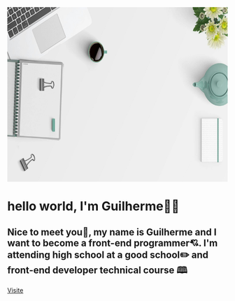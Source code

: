<img src="https://github.com/guifittipaldi-afk/guifittipaldi-afk/blob/main/pexels-pixabay-434337.jpg" width="1000" height="400" align=center>
<h1>hello world, I'm Guilherme🎉🎉</h1> 
<h2>Nice to meet you🎇, my name is Guilherme and I want to become a front-end programmer💘.
I'm attending high school at a good school✏️ and front-end developer technical course 🕮</h2>
<a href="https://www.linkedin.com/in/gui-fittipaldi-098aa5285/">Visite</a>
